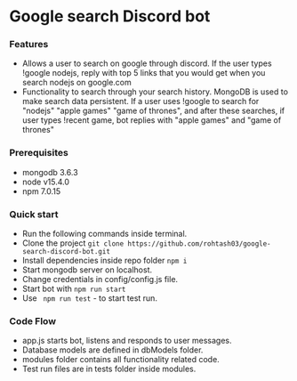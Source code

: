 # Google search Discord bot
 
### Features
 - Allows a user to search on google through discord. If the user types !google nodejs, reply with top 5 links that you would get when you search nodejs on google.com
 - Functionality to search through your search history. MongoDB is used to make search data persistent. If a user uses !google to search for "nodejs" "apple games" "game of thrones", and after these searches, if user types !recent game, bot replies with "apple games" and "game of thrones"
    
### Prerequisites
- mongodb 3.6.3
- node v15.4.0
- npm 7.0.15

### Quick start
 - Run the following commands inside terminal.
 - Clone the project ``` git clone https://github.com/rohtash03/google-search-discord-bot.git ```
 - Install dependencies inside repo folder ``` npm i ```
 - Start mongodb server on localhost.
 - Change credentials in config/config.js file. 
 - Start bot with ``` npm run start ```
 - Use ``` npm run test``` - to start test run.

### Code Flow
- app.js starts bot, listens and responds to user messages.
- Database models are defined in dbModels folder.
- modules folder contains all functionality related code.
- Test run files are in tests folder inside modules.
